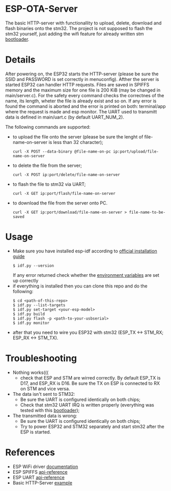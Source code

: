 # ESP-OTA-Server
The basic HTTP-server with functionallity to upload, delete, download and flash binaries onto the stm32. The project is not supposed to flash the stm32 yourself, just adding the wifi feature for already written stm [bootloader](https://github.com/a-int/stm-bootloader).

# Details

After powering on, the ESP32 starts the HTTP-server (please be sure the SSID and PASSWORD is set correctly in menuconfig). Afther the server is started ESP32 can handler HTTP requests. Files are saved in SPIFFS memory and the maximum size for one file is 200 KiB (may be changed in main/server.c). For the safety every command checks the correctnes of the name, its length, wheter the file is already exist and so on. If any error is found the command is aborted and the error is printed on both: terminal/app where the request is made and esp monitor. 
The UART used to transmitt data is defined in main/uart.c (by default UART_NUM_2). 

The following commands are supported:

- to upload the file onto the server (please be sure the lenght of file-name-on-server is less than 32 character);
    ```
    curl -X POST --data-binary @file-name-on-pc ip:port/upload/file-name-on-server
    ```
- to delete the file from the server;
    ```
    curl -X POST ip:port/delete/file-name-on-server
    ```
- to flash the file to stm32 via UART;
    ```
    curl -X GET ip:port/flash/file-name-on-server
    ```
- to download the file from the server onto PC.
    ```
    curl -X GET ip:port/download/file-name-on-server > file-name-to-be-saved
    ```

# Usage
* Make sure you have installed esp-idf according to [official installation guide](https://docs.espressif.com/projects/esp-idf/en/latest/esp32/get-started/#installation)
    ```
    $ idf.py --version
    ```
    If any error returned check whether the [environment variables](https://docs.espressif.com/projects/esp-idf/en/latest/esp32/get-started/linux-macos-setup.html#step-4-set-up-the-environment-variables) are set up correctly
 * if everything is installed then you can clone this repo and do the following:
	```
	$ cd <path-of-this-repo>
    $ idf.py --list-targets 
    $ idf.py set-target <your-esp-model>
    $ idf.py build
    $ idf.py flash -p <path-to-your-usbserial>
    $ idf.py monitor
	```
* after that you need to wire you ESP32 with stm32 (ESP_TX <-> STM_RX; ESP_RX <-> STM_TX).

# Troubleshooting

- Nothing works(((
    - check that ESP and STM are wirred correctly. By default ESP_TX is D17, and ESP_RX is D16. Be sure the TX on ESP is connected to RX on STM and vice versa.
- The data isn't sent to STM32: 
    - Be sure the UART is configured identically on both chips;
    - Check that stm32 UART IRQ is written properly (everything was tested with this [bootloader](https://github.com/a-int/stm-bootloader));
- The transmitted data is wrong:
    - Be sure the UART is configured identically on both chips;
    - Try to power ESP32 and STM32 separately and start stm32 after the ESP is started.


# References
- ESP WiFi driver [documentation](https://docs.espressif.com/projects/esp-idf/en/latest/esp32/api-guides/wifi.html#esp32-wi-fi-station-general-scenario)
- ESP SPIFFS [api-reference](https://docs.espressif.com/projects/esp-idf/en/latest/esp32/api-reference/storage/spiffs.html)
- ESP UART [api-reference](https://docs.espressif.com/projects/esp-idf/en/latest/esp32/api-reference/peripherals/uart.html)
- Basic HTTP-Server [example](https://github.com/espressif/esp-idf/tree/master/examples/protocols/http_server/file_serving)
